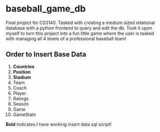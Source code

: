 # baseball_game_db
Final project for CS3140. Tasked with creating a medium sized relational database with a python frontend to query and edit the db. Took it upon myself to turn this project into a fun little game where the user is tasked with managing all 4 levels of a professional baseball team!


## Order to Insert Base Data
1. **Countries**
2. **Position**
3. **Stadium**
4. Team
5. Coach
6. Player
7. Ratings
8. Season
9. Game
10. GameStats


**Bold** indicates I have working insert data sql script!
